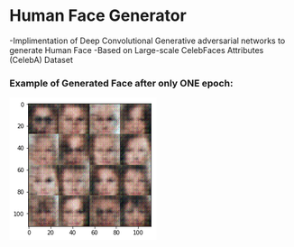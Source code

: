 # Human Face Generator
 -Implimentation of Deep Convolutional Generative adversarial networks to generate Human Face
 -Based on Large-scale CelebFaces Attributes (CelebA) Dataset
 
 ### Example of Generated Face after only ONE epoch:
 
 ![Alt text](generated_face.png "Optional Title")
